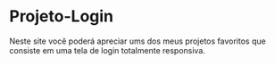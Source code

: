# Projeto-Login
Neste site você poderá apreciar ums dos meus projetos favoritos que consiste em uma tela de login totalmente responsiva. 
